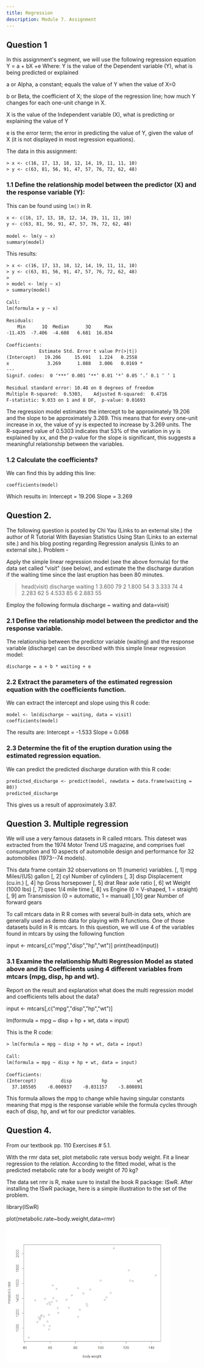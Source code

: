 ```yaml
---
title: Regression
description: Module 7. Assignment
---
```


## Question  1
In this assignment's segment, we will use the following regression equation  Y = a + bX +e
Where:
Y is the value of the Dependent variable (Y), what is being predicted or explained

a or Alpha, a constant; equals the value of Y when the value of X=0

b or Beta, the coefficient of X; the slope of the regression line; how much Y changes for each one-unit change in X.

X is the value of the Independent variable (X), what is predicting or explaining the value of Y

e is the error term; the error in predicting the value of Y, given the value of X (it is not displayed in most regression equations).

The data in this assignment:
```
> x <- c(16, 17, 13, 18, 12, 14, 19, 11, 11, 10)
> y <- c(63, 81, 56, 91, 47, 57, 76, 72, 62, 48)
```

### 1.1 Define the relationship model between the predictor (X) and the response variable (Y):

This can be found using ```lm()``` in R.

```
x <- c(16, 17, 13, 18, 12, 14, 19, 11, 11, 10)
y <- c(63, 81, 56, 91, 47, 57, 76, 72, 62, 48)

model <- lm(y ~ x)
summary(model)
```

This results:

```
> x <- c(16, 17, 13, 18, 12, 14, 19, 11, 11, 10)
> y <- c(63, 81, 56, 91, 47, 57, 76, 72, 62, 48)
> 
> model <- lm(y ~ x)
> summary(model)

Call:
lm(formula = y ~ x)

Residuals:
    Min      1Q  Median      3Q     Max 
-11.435  -7.406  -4.608   6.681  16.834 

Coefficients:
            Estimate Std. Error t value Pr(>|t|)  
(Intercept)   19.206     15.691   1.224   0.2558  
x              3.269      1.088   3.006   0.0169 *
---
Signif. codes:  0 ‘***’ 0.001 ‘**’ 0.01 ‘*’ 0.05 ‘.’ 0.1 ‘ ’ 1

Residual standard error: 10.48 on 8 degrees of freedom
Multiple R-squared:  0.5303,    Adjusted R-squared:  0.4716 
F-statistic: 9.033 on 1 and 8 DF,  p-value: 0.01693
```

The regression model estimates the intercept to be approximately 19.206 and the slope to be approximately 3.269. This means that for every one-unit increase in xx, the value of yy is expected to increase by 3.269 units. The R-squared value of 0.5303 indicates that 53% of the variation in yy is explained by xx, and the p-value for the slope is significant, this suggests a meaningful relationship between the variables.

### 1.2 Calculate the coefficients? 

We can find this by adding this line:

```
coefficients(model)
```

Which results in:
Intercept = 19.206
Slope = 3.269

## Question 2.

The following question is posted by Chi Yau (Links to an external site.) the author of  R Tutorial With Bayesian Statistics Using Stan (Links to an external site.) and his blog posting regarding Regression analysis (Links to an external site.).
Problem -

Apply the simple linear regression model (see the above formula) for the data set called "visit" (see below), and estimate the the discharge duration if the waiting time since the last eruption has been 80 minutes.
> head(visit) 
  discharge  waiting 
1     3.600      79 
2     1.800      54 
3     3.333      74 
4     2.283      62 
5     4.533      85 
6     2.883      55 

Employ the following formula discharge ~ waiting and data=visit)

### 2.1 Define the relationship model between the predictor and the response variable.

The relationship between the predictor variable (waiting) and the response variable (discharge) can be described with this simple linear regression model:

```
discharge = a + b * waiting + e
```
### 2.2 Extract the parameters of the estimated regression equation with the coefficients function.

We can extract the intercept and slope using this R code:

```
model <- lm(discharge ~ waiting, data = visit)
coefficients(model)
```

The results are:
Intercept = -1.533
Slope = 0.068

### 2.3 Determine the fit of the eruption duration using the estimated regression equation.

We can predict the predicted discharge duration with this R code:

```
predicted_discharge <- predict(model, newdata = data.frame(waiting = 80))
predicted_discharge
```

This gives us a result of approximately 3.87.

## Question 3.  Multiple regression

We will use a very famous datasets in R called mtcars. This dateset was extracted from the 1974 Motor Trend US magazine, and comprises fuel consumption and 10 aspects of automobile design and performance for 32 automobiles (1973--74 models).

This data frame contain 32 observations on 11 (numeric) variables.
[, 1] 	mpg 	Miles/(US) gallon
[, 2] 	cyl 	Number of cylinders
[, 3] 	disp 	Displacement (cu.in.)
[, 4] 	hp 	Gross horsepower
[, 5] 	drat 	Rear axle ratio
[, 6] 	wt 	Weight (1000 lbs)
[, 7] 	qsec 	1/4 mile time
[, 8] 	vs 	Engine (0 = V-shaped, 1 = straight)
[, 9] 	am 	Transmission (0 = automatic, 1 = manual)
[,10] 	gear 	Number of forward gears

To call mtcars data in R
R comes with several built-in data sets, which are generally used as demo data for playing with R functions. One of those datasets build in R is mtcars.
In this question, we will use 4 of the variables found in mtcars by using the following function

input <- mtcars[,c("mpg","disp","hp","wt")]
print(head(input))

### 3.1 Examine the relationship Multi Regression Model as stated above and its Coefficients using 4 different variables from mtcars (mpg, disp, hp and wt).
Report on the result and explanation what does the multi regression model and coefficients tells about the data?   

input <- mtcars[,c("mpg","disp","hp","wt")]  

lm(formula = mpg ~ disp + hp + wt, data = input) 

This is the R code:

```
> lm(formula = mpg ~ disp + hp + wt, data = input) 

Call:
lm(formula = mpg ~ disp + hp + wt, data = input)

Coefficients:
(Intercept)         disp           hp           wt  
  37.105505    -0.000937    -0.031157    -3.800891  
```

This formula allows the mpg to change while having singular constants meaning that mpg is the response variable while the formula cycles through each of disp, hp, and wt for our predictor variables.

## Question 4. 

From our textbook pp. 110 Exercises # 5.1.

With the rmr data set, plot metabolic rate versus body weight. Fit a linear regression to the relation. According to the fitted model, what is the predicted metabolic rate for a body weight of 70 kg?

The data set rmr is R, make sure to install the book R package: ISwR. After installing the ISwR package, here is a simple illustration to the set of the problem.

library(ISwR)

plot(metabolic.rate~body.weight,data=rmr)

![result](../../../assets/Rplot01.png "Result")